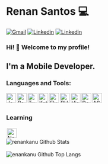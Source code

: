 # Renan Santos 💻

[![Gmail](https://img.shields.io/badge/-Gmail-black?logo=gmail&logoColor=whitesmoke&labelColor=grey)](mailto:renankanu@gmail.com)
[![Linkedin](https://img.shields.io/badge/-Linkedin-black?logo=linkedin&logoColor=whitesmoke&labelColor=grey)](https://www.linkedin.com/in/renansantosbr/) 
[![Linkedin](https://img.shields.io/badge/-Renankanu-black?logo=tor&logoColor=whitesmoke&labelColor=grey)](https://www.renankanu.com.br)


### Hi! 👋 Welcome to my profile!

## I'm a Mobile Developer.

### Languages and Tools:

<img align="left" alt="JavaScript" width="26px" src="https://upload.wikimedia.org/wikipedia/commons/thumb/9/99/Unofficial_JavaScript_logo_2.svg/1024px-Unofficial_JavaScript_logo_2.svg.png" />

<img align="left" alt="Redux" width="26px" src="https://encrypted-tbn0.gstatic.com/images?q=tbn:ANd9GcSFCFb7KptTO1L7wKiEP--kxNOBowoZLOvuJXkSldU8KNI4hAVo&s" />


<img align="left" alt="TypeScript" width="26px" src="https://cdn.iconscout.com/icon/free/png-512/typescript-1174965.png" />

<img align="left" alt="Kotlin" width="26px" src="https://upload.wikimedia.org/wikipedia/commons/thumb/7/74/Kotlin-logo.svg/1200px-Kotlin-logo.svg.png" />

<img align="left" alt="Flutter" width="26px" src="https://miro.medium.com/max/1000/1*ilC2Aqp5sZd1wi0CopD1Hw.png" />

<img align="left" alt="PHP" height="26px" src="https://www.php.net/images/logos/new-php-logo.svg" />

<img align="left" alt="Visual Studio Code" width="26px" src="https://cdn.worldvectorlogo.com/logos/visual-studio-code-1.svg" />

<img align="left" alt="Docker" width="26px" src="https://www.docker.com/sites/default/files/d8/2019-07/vertical-logo-monochromatic.png" />

<img align="left" alt="AS" width="26px" src="https://2.bp.blogspot.com/-tzm1twY_ENM/XlCRuI0ZkRI/AAAAAAAAOso/BmNOUANXWxwc5vwslNw3WpjrDlgs9PuwQCLcBGAsYHQ/s1600/pasted%2Bimage%2B0.png" />

<br />
<br />

### Learning
<img style="background-color:white;padding:2px;" alt="Next.js" width="26px" src="https://nextjs.org/static/favicon/safari-pinned-tab.svg" />

<br />

<img alt="renankanu Github Stats" src="https://github-readme-stats.vercel.app/api?username=renankanu&show_icons=true&theme=dracula" />

<br />
<br />

<img alt="enankanu Github Top Langs" src="https://github-readme-stats.vercel.app/api/top-langs/?username=renankanu&layout=compact&theme=dracula">

